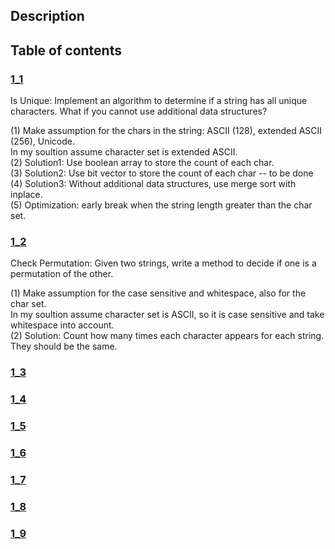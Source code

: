 ## Description
## Table of contents
### [1_1](./1_1)
Is Unique: Implement an algorithm to determine if a string has all unique characters. What if you
cannot use additional data structures?  
  
(1) Make assumption for the chars in the string: ASCII (128), extended ASCII (256), Unicode.  
    In my soultion assume character set is extended ASCII.  
(2) Solution1: Use boolean array to store the count of each char.  
(3) Solution2: Use bit vector to store the count of each char -- to be done  
(4) Solution3: Without additional data structures, use merge sort with inplace.  
(5) Optimization: early break when the string length greater than the char set.
### [1_2](./1_2)
Check Permutation: Given two strings, write a method to decide if one is a permutation of the
other.  
  
(1) Make assumption for the case sensitive and whitespace, also for the char set.  
    In my soultion assume character set is ASCII, so it is case sensitive and take whitespace into account.   
(2) Solution: Count how many times each character appears for each string. They should be the same.  
### [1_3](./1_3)
### [1_4](./1_4)
### [1_5](./1_5)
### [1_6](./1_6)
### [1_7](./1_7)
### [1_8](./1_8)
### [1_9](./1_9)